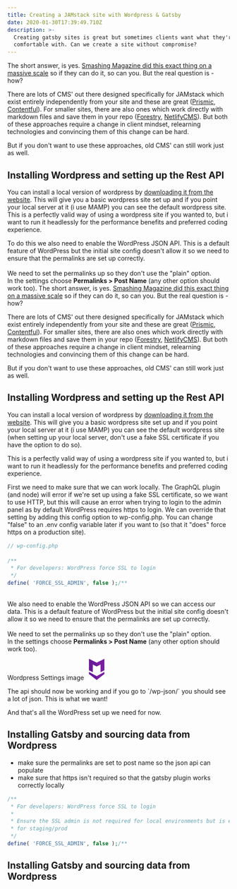 ```yaml
---
title: Creating a JAMstack site with Wordpress & Gatsby
date: 2020-01-30T17:39:49.710Z
description: >-
  Creating gatsby sites is great but sometimes clients want what they're
  comfortable with. Can we create a site without compromise?
---
```

The short answer, is yes. [Smashing Magazine did this exact thing on a massive scale](https://www.smashingmagazine.com/2020/01/migration-from-wordpress-to-jamstack/) so if they can do it, so can you. But the real question is - how?

There are lots of CMS' out there designed specifically for JAMstack which exist entirely independently from your site and these are great ([Prismic](https://prismic.io/), [Contentful](https://www.contentful.com/)). For smaller sites, there are also ones which work directly with markdown files and save them in your repo ([Forestry](https://forestry.io/), [NetlifyCMS](https://www.netlifycms.org/)). But both of these approaches require a change in client mindset, relearning technologies and convincing them of this change can be hard.

But if you don't want to use these approaches, old CMS' can still work just as well.

## Installing Wordpress and setting up the Rest API

You can install a local version of wordpress by [downloading it from the website](https://wordpress.org/download/). This will give you a basic wordpress site set up and if you point your local server at it (i use MAMP) you can see the default wordpress site. This is a perfectly valid way of using a wordpress site if you wanted to, but i want to run it headlessly for the performance benefits and preferred coding experience.

To do this we also need to enable the WordPress JSON API. This is a default feature of WordPress but the initial site config doesn't allow it so we need to ensure that the permalinks are set up correctly.\
\
We need to set the permalinks up so they don't use the "plain" option.\
In the settings choose **Permalinks > Post Name** (any other option should work too). The short answer, is yes. [Smashing Magazine did this exact thing on a massive scale](https://www.smashingmagazine.com/2020/01/migration-from-wordpress-to-jamstack/) so if they can do it, so can you. But the real question is - how?

There are lots of CMS' out there designed specifically for JAMstack which exist entirely independently from your site and these are great ([Prismic](https://prismic.io/), [Contentful](https://www.contentful.com/)). For smaller sites, there are also ones which work directly with markdown files and save them in your repo ([Forestry](https://forestry.io/), [NetlifyCMS](https://www.netlifycms.org/)). But both of these approaches require a change in client mindset, relearning technologies and convincing them of this change can be hard.

But if you don't want to use these approaches, old CMS' can still work just as well.

## Installing Wordpress and setting up the Rest API

You can install a local version of wordpress by [downloading it from the website](https://wordpress.org/download/). This will give you a basic wordpress site set up and if you point your local server at it (i use MAMP) you can see the default wordpress site  (when setting up your local server, don't use a fake SSL certificate if you have the option to do so). 

This is a perfectly valid way of using a wordpress site if you wanted to, but i want to run it headlessly for the performance benefits and preferred coding experience.

First we need to make sure that we can work locally. The GraphQL plugin (and node) will error if we're set up using a fake SSL certificate, so we want to use HTTP, but this will cause an error when trying to login to the admin panel as by default WordPress requires https to login. We can override that setting by adding this config option to wp-config.php. You can change "false" to an .env config variable later if you want to (so that it "does" force https on a production site).

```php
// wp-config.php

/**
 * For developers: WordPress force SSL to login
 */
define( 'FORCE_SSL_ADMIN', false );/**
```

\
We also need to enable the WordPress JSON API so we can access our data. This is a default feature of WordPress but the initial site config doesn't allow it so we need to ensure that the permalinks are set up correctly.\
\
We need to set the permalinks up so they don't use the "plain" option.\
In the settings choose **Permalinks > Post Name** (any other option should work too).

Wordpress Settings image ![alt text](https://github.com/adam-p/markdown-here/raw/master/src/common/images/icon48.png "Logo Title Text 1")

The api should now be working and if you go to \`/wp-json/\` you should see a lot of json. This is what we want!

And that's all the WordPress set up we need for now.

## Installing Gatsby and sourcing data from Wordpress

* make sure the permalinks are set to post name so the json api can populate
* make sure that https isn't required so that the gatsby plugin works correctly locally

```php
/**
 * For developers: WordPress force SSL to login
 *
 * Ensure the SSL admin is not required for local environments but is enabled
 * for staging/prod
 */
define( 'FORCE_SSL_ADMIN', false );/**
```

## Installing Gatsby and sourcing data from Wordpress
